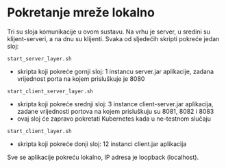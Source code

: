 # Pokretanje mreže lokalno

Tri su sloja komunikacije u ovom sustavu. Na vrhu je server, u sredini su klijent-serveri, a na dnu su klijenti. Svaka od sljedećih skripti pokreće jedan sloj:

```
start_server_layer.sh
```
- skripta koji pokreće gornji sloj: 1 instancu server.jar aplikacije, zadana vrijednost porta na kojem prisluškuje je 8080 

```
start_client_server_layer.sh
```
- skripta koji pokreće srednji sloj: 3 instance client-server.jar aplikacija, zadane vrijednosti portova na kojem prisluškuju su 8081, 8082 i 8083
- ovaj sloj će zapravo pokretati Kubernetes kada u ne-testnom slučaju

```
start_client_layer.sh
```
- skripta koji pokreće donji sloj: 12 instanci client.jar aplikacija

Sve se aplikacije pokreću lokalno, IP adresa je loopback (localhost).
